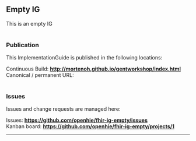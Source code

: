 Empty IG
---
This is an empty IG
<br> </br>
###
### Publication
This ImplementationGuide is published in the following locations:

Continuous Build: __http://mortenoh.github.io/gentworkshop/index.html__  
Canonical / permanent URL: 
<br> </br>

### Issues
Issues and change requests are managed here:  

Issues:  __https://github.com/openhie/fhir-ig-empty/issues__  
Kanban board:  __https://github.com/openhie/fhir-ig-empty/projects/1__  

---
